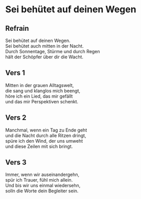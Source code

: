 # Sei behütet auf deinen Wegen

## Refrain
Sei behütet auf deinen Wegen.<br>
Sei behütet auch mitten in der Nacht.<br>
Durch Sonnentage, Stürme und durch Regen<br>
hält der Schöpfer über dir die Wacht.<br>

## Vers 1
Mitten in der grauen Alltagswelt,<br>
die sang und klanglos mich beengt,<br>
höre ich ein Lied, das mir gefällt<br>
und das mir Perspektiven schenkt.<br>

## Vers 2
Manchmal, wenn ein Tag zu Ende geht<br>
und die Nacht durch alle Ritzen dringt,<br>
spüre ich den Wind, der uns umweht<br>
und diese Zeilen mit sich bringt.<br>

## Vers 3
Immer, wenn wir auseinandergehn,<br>
spür ich Trauer, fühl mich allein.<br>
Und bis wir uns einmal wiedersehn,<br>
solln die Worte dein Begleiter sein.<br>
